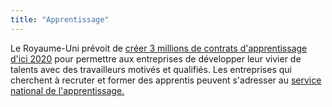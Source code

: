 ```yaml
---
title: "Apprentissage"
---
```

Le Royaume-Uni prévoit de [créer 3 millions de contrats d'apprentissage d'ici 2020](https://www.gov.uk/government/uploads/system/uploads/attachment_data/file/482754/BIS-15-604-english-apprenticeships-our-2020-vision.pdf) pour permettre aux entreprises de développer leur vivier de talents avec des travailleurs motivés et qualifiés. Les entreprises qui cherchent à recruter et former des apprentis peuvent s'adresser au [service national de l'apprentissage.](http://www.getingofar.gov.uk/employers)

